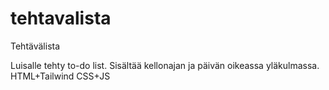# tehtavalista
Tehtävälista 

Luisalle tehty to-do list. Sisältää kellonajan ja päivän oikeassa yläkulmassa. HTML+Tailwind CSS+JS
